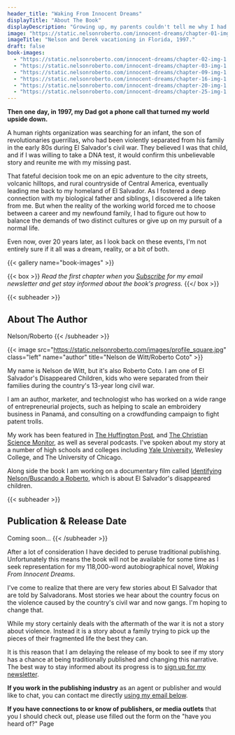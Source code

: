 ```yaml
---
header_title: "Waking From Innocent Dreams"
displayTitle: "About The Book"
displayDescription: "Growing up, my parents couldn't tell me why I had been given up for adoption. All they knew was that I spent a year in an orphanage in Honduras. At night, I would sit on the edge of my bed, stare into the black, and wonder, where are the people who look like me?"
image: "https://static.nelsonroberto.com/innocent-dreams/chapter-01-img-1.jpeg"
imageTitle: "Nelson and Derek vacationing in Florida, 1997."
draft: false
book-images:
  - "https://static.nelsonroberto.com/innocent-dreams/chapter-02-img-1.jpg"
  - "https://static.nelsonroberto.com/innocent-dreams/chapter-03-img-1.jpeg"
  - "https://static.nelsonroberto.com/innocent-dreams/chapter-09-img-1.jpeg"
  - "https://static.nelsonroberto.com/innocent-dreams/chapter-16-img-1.jpg"
  - "https://static.nelsonroberto.com/innocent-dreams/chapter-20-img-1.jpg"
  - "https://static.nelsonroberto.com/innocent-dreams/chapter-25-img-1.jpg"
---
```


**Then one day, in 1997, my Dad got a phone call that turned my world upside down.**

A human rights organization was searching for an infant, the son of revolutionaries guerrillas, who had been violently separated from his family in the early 80s during El Salvador's civil war. They believed I was that child, and if I was willing to take a DNA test, it would confirm this unbelievable story and reunite me with my missing past.

That fateful decision took me on an epic adventure to the city streets, volcanic hilltops, and rural countryside of Central America, eventually leading me back to my homeland of El Salvador. As I fostered a deep connection with my biological father and siblings, I discovered a life taken from me. But when the reality of the working world forced me to choose between a career and my newfound family, I had to figure out how to balance the demands of two distinct cultures or give up on my pursuit of a normal life.

Even now, over 20 years later, as I look back on these events, I'm not entirely sure if it all was a dream, reality, or a bit of both.

{{< gallery name="book-images" >}}

{{< box >}}
_Read the first chapter when you [Subscribe](#subscribe) for my email newsletter and get stay informed about the book's progress._
{{</ box >}}

{{< subheader >}}

## About The Author

Nelson/Roberto
{{< /subheader >}}

{{< image src="https://static.nelsonroberto.com/images/profile_square.jpg" class="left" name="author" title="Nelson de Witt/Roberto Coto" >}}

My name is Nelson de Witt, but it's also Roberto Coto. I am one of El Salvador's Disappeared Children, kids who were separated from their families during the country's 13-year long civil war.

I am an author, marketer, and technologist who has worked on a wide range of entrepreneurial projects, such as helping to scale an embroidery business in Panamá, and consulting on a crowdfunding campaign to fight patent trolls.

My work has been featured in [The Huffington Post](http://www.huffingtonpost.com/2011/11/03/el-salvador-adoption-identifying-nelson_n_1073980.html), and [The Christian Science Monitor](https://www.csmonitor.com/World/Americas/Latin-America-Monitor/2013/1019/Former-missing-child-in-El-Salvador-s-civil-war-tells-his-journey-in-film), as well as several podcasts. I've spoken about my story at a number of high schools and colleges including [Yale University](https://erm.yale.edu/event/identifying-nelson-film-qa-filmmaker-nelson-de-witt), Wellesley College, and The University of Chicago.

Along side the book I am working on a documentary film called [Identifying Nelson/Buscando a Roberto](https://www.identifyingnelson.com/), which is about El Salvador's disappeared children.

{{< subheader >}}

## Publication & Release Date

Coming soon...
{{< /subheader >}}

After a lot of consideration I have decided to peruse traditional publishing. Unfortunately this means the book will not be available for some time as I seek representation for my 118,000-word autobiographical novel, _Waking From Innocent Dreams_.

I've come to realize that there are very few stories about El Salvador that are told by Salvadorans. Most stories we hear about the country focus on the violence caused by the country's civil war and now gangs. I'm hoping to change that.

While my story certainly deals with the aftermath of the war it is not a story about violence. Instead it is a story about a family trying to pick up the pieces of their fragmented life the best they can.

It is this reason that I am delaying the release of my book to see if my story has a chance at being traditionally published and changing this narrative. The best way to stay informed about its progress is to [sign up for my newsletter](#subscribe).

**If you work in the publishing industry** as an agent or publisher and would like to chat, you can contact me directly [using my email below](#contact-info).

**If you have connections to or know of publishers, or media outlets** that you I should check out, please use filled out the form on the "have you heard of?" Page
